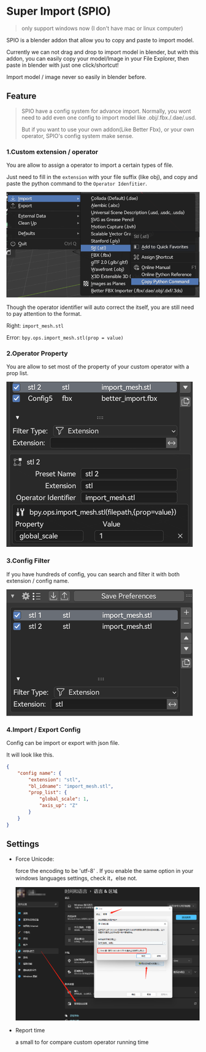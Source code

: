 # Super Import (SPIO)

> only support windows now (I don't have mac or linux computer)

SPIO is a blender addon that allow you to copy and paste to import model. 

Currently we can not drag and drop to import model in blender, but with this addon, you can easily copy your model/Image in your File Explorer, then paste in blender with just one click/shortcut!

Import model / image never so easily in blender before.

## Feature

> SPIO have a config system for advance import. Normally, you wont need to add even one config to import model like .obj/.fbx./.dae/.usd.
>
> But if you want to use your own addon(Like Better Fbx), or your own operator, SPIO's config system make sense.

### 1.Custom extension / operator

You are allow to assign a operator to import a certain types of file.

Just need to fill in the `extension` with your file suffix (like obj), and copy and paste the python command to the `Operator Idenfitier`.

<img src="res/img/image-20211007110357103.png" alt="image-20211007110357103" style="zoom: 80%;" />

Though the operator identifier will auto correct the itself, you are still need to pay attention to the format.

Right: `import_mesh.stl`

Error: `bpy.ops.import_mesh.stl(prop = value)`

### 2.Operator Property

You are allow to set most of the property of  your custom operator with a prop list. 

![image-20211007110540728](res/img/image-20211007110540728.png)

### 3.Config Filter

If you have hundreds of config, you can search and filter it with both extension / config name.

![image-20211007110306654](res/img/image-20211007110306654.png)

### 4.Import / Export Config

Config can be import or export with json file.

It will look like this. 

```json
{
    "config name": {
        "extension": "stl",
        "bl_idname": "import_mesh.stl",
        "prop_list": {
            "global_scale": 1,
            "axis_up": "Z"
        }
    }
}
```



## Settings

+ Force Unicode:

  force the encoding to be 'utf-8' . If you enable the same option in your windows languages settings, check it，else not.

  <img src="res/img/1.png" alt="1" style="zoom:50%;" />

+ Report time

  a small to for compare custom operator running time